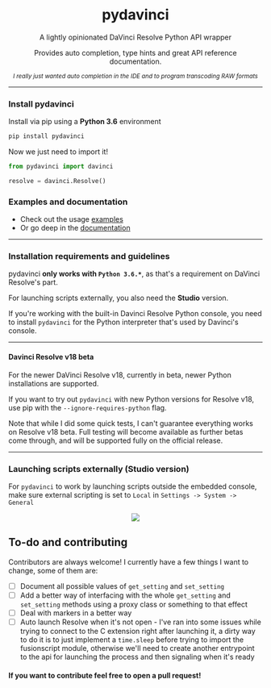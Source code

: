 <h1 align='center'>pydavinci</h1>

<p align='center'>A lightly opinionated DaVinci Resolve Python API wrapper</p>

<p align='center'>Provides auto completion, type hints and great API reference documentation.</p>

<p align='center'><sup><i align='center'>I really just wanted auto completion in the IDE and to program transcoding RAW formats</i></sup></p>


---

### Install pydavinci

Install via pip using a __Python 3.6__ environment

```bash
pip install pydavinci

```

Now we just need to import it!

```python
from pydavinci import davinci

resolve = davinci.Resolve()
```

### Examples and documentation

- Check out the usage [examples](https://pedrolabonia.github.io/pydavinci/examples/premiereproxies/)
- Or go deep in the [documentation](https://pedrolabonia.github.io/pydavinci/resolve/)

---

### Installation requirements and guidelines
pydavinci __only works with `Python 3.6.*`__, as that's a requirement on DaVinci Resolve's part. 

For launching scripts externally, you also need the __Studio__ version.

If you're working with the built-in Davinci Resolve Python console, you need to install ``pydavinci`` for the Python interpreter that's used by Davinci's console.

---

#### Davinci Resolve v18 beta
For the newer DaVinci Resolve v18, currently in beta, newer Python installations are supported. 

If you want to try out ``pydavinci`` with new Python versions for Resolve v18, use pip with the ``--ignore-requires-python`` flag.

Note that while I did some quick tests, I can't guarantee everything works on Resolve v18 beta. Full testing will become available as further betas come through, and will be supported fully on the official release.

---

### Launching scripts externally (Studio version)


For `pydavinci` to work by launching scripts outside the embedded console, make sure external scripting is set to `Local` in `Settings -> System -> General`
<p align='center'>
<img src=https://user-images.githubusercontent.com/4316044/164954498-de350d02-0458-478d-a766-6404b7a8a75b.png />
</p>

## To-do and contributing

Contributors are always welcome! I currently have a few things I want to change, some of them are:
- [ ] Document all possible values of `get_setting` and `set_setting`
- [ ] Add a better way of interfacing with the whole `get_setting` and `set_setting` methods using a proxy class or something to that effect
- [ ] Deal with markers in a better way
- [ ] Auto launch Resolve when it's not open - I've ran into some issues while trying to connect to the C extension right after launching it, a dirty way to do it is to just implement a `time.sleep` before trying to import the fusionscript module, otherwise we'll need to create another entrypoint to the api for launching the process and then signaling when it's ready 

#### If you want to contribute feel free to open a pull request!
